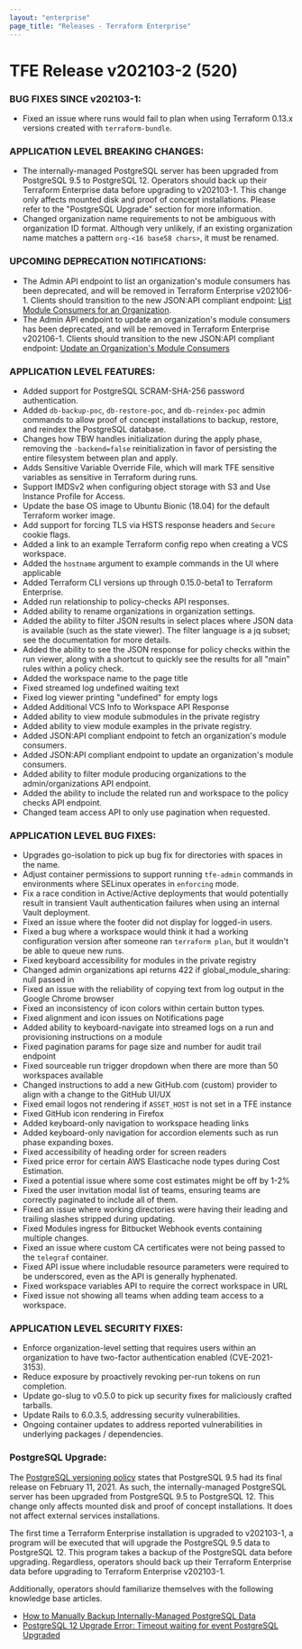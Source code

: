 ```yaml
---
layout: "enterprise"
page_title: "Releases - Terraform Enterprise"
---
```


# TFE Release v202103-2 (520)

### BUG FIXES SINCE v202103-1:

* Fixed an issue where runs would fail to plan when using Terraform 0.13.x versions created with `terraform-bundle`.

### APPLICATION LEVEL BREAKING CHANGES:
* The internally-managed PostgreSQL server has been upgraded from PostgreSQL 9.5 to PostgreSQL 12. Operators should back up their Terraform Enterprise data before upgrading to v202103-1. This change only affects mounted disk and proof of concept installations. Please refer to the "PostgreSQL Upgrade" section for more information.
* Changed organization name requirements to not be ambiguous with organization ID format. Although very unlikely, if an existing organization name matches a pattern `org-<16 base58 chars>`, it must be renamed.


### UPCOMING DEPRECATION NOTIFICATIONS:
* The Admin API endpoint to list an organization's module consumers has been deprecated, and will be removed in Terraform Enterprise v202106-1. Clients should transition to the new JSON:API compliant endpoint: [List Module Consumers for an Organization](https://www.terraform.io/docs/cloud/api/admin/organizations.html#list-module-consumers-for-an-organization).
* The Admin API endpoint to update an organization's module consumers has been deprecated, and will be removed in Terraform Enterprise v202106-1. Clients should transition to the new JSON:API compliant endpoint: [Update an Organization's Module Consumers](https://www.terraform.io/docs/cloud/api/admin/organizations.html#update-an-organization-39-s-module-consumers)


### APPLICATION LEVEL FEATURES:

* Added support for PostgreSQL SCRAM-SHA-256 password authentication.
* Added `db-backup-poc`, `db-restore-poc`, and `db-reindex-poc` admin commands to allow proof of concept installations to backup, restore, and reindex the PostgreSQL database.
* Changes how TBW handles initialization during the apply phase, removing the `-backend=false` reinitialization in favor of persisting the entire filesystem between plan and apply.
* Adds Sensitive Variable Override File, which will mark TFE sensitive variables as sensitive in Terraform during runs.
* Support IMDSv2 when configuring object storage with S3 and Use Instance Profile for Access.
* Update the base OS image to Ubuntu Bionic (18.04) for the default Terraform worker image.
* Add support for forcing TLS via HSTS response headers and `Secure` cookie flags.
* Added a link to an example Terraform config repo when creating a VCS workspace.
* Added the `hostname` argument to example commands in the UI where applicable
* Added Terraform CLI versions up through 0.15.0-beta1 to Terraform Enterprise.
* Added run relationship to policy-checks API responses.
* Added ability to rename organizations in organization settings.
* Added the ability to filter JSON results in select places where JSON data is available (such as the state viewer). The filter language is a jq subset; see the documentation for more details.
* Added the ability to see the JSON response for policy checks within the run viewer, along with a shortcut to quickly see the results for all "main" rules within a policy check.
* Added the workspace name to the page title
* Fixed streamed log undefined waiting text
* Fixed log viewer printing "undefined" for empty logs
* Added Additional VCS Info to Workspace API Response
* Added ability to view module submodules in the private registry
* Added ability to view module examples in the private registry.
* Added JSON:API compliant endpoint to fetch an organization's module consumers.
* Added JSON:API compliant endpoint to update an organization's module consumers.
* Added ability to filter module producing organizations to the admin/organizations API endpoint.
* Added the ability to include the related run and workspace to the policy checks API endpoint.
* Changed team access API to only use pagination when requested.


### APPLICATION LEVEL BUG FIXES:

* Upgrades go-isolation to pick up bug fix for directories with spaces in the name.
* Adjust container permissions to support running `tfe-admin` commands in environments where SELinux operates in `enforcing` mode.
* Fix a race condition in Active/Active deployments that would potentially result in transient Vault authentication failures when using an internal Vault deployment.
* Fixed an issue where the footer did not display for logged-in users.
* Fixed a bug where a workspace would think it had a working configuration version after someone ran `terraform plan`, but it wouldn't be able to queue new runs.
* Fixed keyboard accessibility for modules in the private registry
* Changed admin organizations api returns 422 if global_module_sharing: null passed in
* Fixed an issue with the reliability of copying text from log output in the Google Chrome browser
* Fixed an inconsistency of icon colors within certain button types.
* Fixed alignment and icon issues on Notifications page
* Added ability to keyboard-navigate into streamed logs on a run and provisioning instructions on a module
* Fixed pagination params for page size and number for audit trail endpoint
* Fixed sourceable run trigger dropdown when there are more than 50 workspaces available
* Changed instructions to add a new GitHub.com (custom) provider to align with a change to the GitHub UI/UX
* Fixed email logos not rendering if `ASSET_HOST` is not set in a TFE instance
* Fixed GitHub icon rendering in Firefox
* Added keyboard-only navigation to workspace heading links
* Added keyboard-only navigation for accordion elements such as run phase expanding boxes.
* Fixed accessibility of heading order for screen readers
* Fixed price error for certain AWS Elasticache node types during Cost Estimation.
* Fixed a potential issue where some cost estimates might be off by 1-2%
* Fixed the user invitation modal list of teams, ensuring teams are correctly paginated to include all of them.
* Fixed an issue where working directories were having their leading and trailing slashes stripped during updating.
* Fixed Modules ingress for Bitbucket Webhook events containing multiple changes.
* Fixed an issue where custom CA certificates were not being passed to the `telegraf` container.
* Fixed API issue where includable resource parameters were required to be underscored, even as the API is generally hyphenated.
* Fixed workspace variables API to require the correct workspace in URL
* Fixed issue not showing all teams when adding team access to a workspace.

### APPLICATION LEVEL SECURITY FIXES:
* Enforce organization-level setting that requires users within an organization to have two-factor authentication enabled (CVE-2021-3153).
* Reduce exposure by proactively revoking per-run tokens on run completion.
* Update go-slug to v0.5.0 to pick up security fixes for maliciously crafted tarballs.
* Update Rails to 6.0.3.5, addressing security vulnerabilities.
* Ongoing container updates to address reported vulnerabilities in underlying packages / dependencies.

### PostgreSQL Upgrade:

The [PostgreSQL versioning policy](https://www.postgresql.org/support/versioning/) states that PostgreSQL 9.5 had its final release on February 11, 2021. As such, the internally-managed PostgreSQL server has been upgraded from PostgreSQL 9.5 to PostgreSQL 12. This change only affects mounted disk and proof of concept installations. It does not affect external services installations.

The first time a Terraform Enterprise installation is upgraded to v202103-1, a program will be executed that will upgrade the PostgreSQL 9.5 data to PostgreSQL 12. This program takes a backup of the PostgreSQL data before upgrading. Regardless, operators should back up their Terraform Enterprise data before upgrading to Terraform Enterprise v202103-1.

Additionally, operators should familiarize themselves with the following knowledge base articles.

- [How to Manually Backup Internally-Managed PostgreSQL Data](https://support.hashicorp.com/hc/en-us/articles/1500003527861)
- [PostgreSQL 12 Upgrade Error: Timeout waiting for event PostgreSQL Upgraded](https://support.hashicorp.com/hc/en-us/articles/1500003501501)